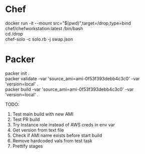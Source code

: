# Chef
docker run -it --mount src="$(pwd)",target=/drop,type=bind chef/chefworkstation:latest /bin/bash  
cd /drop  
chef-solo -c solo.rb -j swap.json  

# Packer
packer init .  
packer validate -var 'source_ami=ami-0f53f393debb4c3c0' -var 'version=local' .  
packer build -var 'source_ami=ami-0f53f393debb4c3c0' -var 'version=local' .  

TODO:
1. Test main build with new AMI
1. Test PR build
1. Try Instance role instead of AWS creds in env var
1. Get version from text file
1. Check if AMI name exists before start build
1. Remove hardcoded vals from test task
1. Prettify stages
